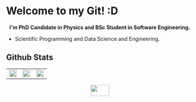 # Welcome to my Git! :D

<p align="center">
  <b> 
    I'm PhD Candidate in Physics and BSc Student in Software Engineering. 
  </b>
</p>

- Scientific Programming and Data Science and Engineering.

## Github Stats
<table><tr><td valign="top" width="33%">

<img src="https://github-readme-stats.vercel.app/api?username=lucianofisica&theme=dark&show_icons=true&hide_border=false&count_private=true" align="center" style="width: 100%" />

</td><td valign="top" width="33%">

<img src="https://github-readme-streak-stats.herokuapp.com/?user=lucianofisica&theme=dark&hide_border=false" align="center" style="width: 100%" />

</td><td valign="top" width="33%">

<img src="![lucianofisica's Top Languages](https://github-readme-stats.vercel.app/api/top-langs/?username=lucianofisica&theme=dark&show_icons=true&hide_border=false&layout=compact)" style="width: 100%" />

</td></tr></table>  
  
<p align='center'>
<a href = "https://linktr.ee/lucianojrfis"><img width=50 height=30 src="https://asset.brandfetch.io/id_tNIm05N/idJgd2UeGc.png"/></a>
</p>
